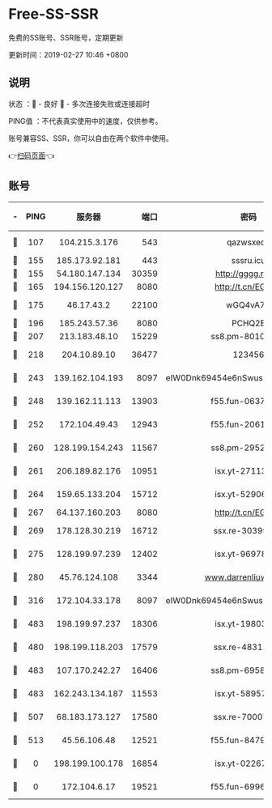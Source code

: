 # Free-SS-SSR

免费的SS账号、SSR账号，定期更新

更新时间：2019-02-27 10:46 +0800

## 说明

状态     ：🙂 - 良好 🙁 - 多次连接失败或连接超时

PING值   ：不代表真实使用中的速度，仅供参考。

账号兼容SS、SSR，你可以自由在两个软件中使用。

👉[扫码页面](https://liesauer.github.io/free-ss-ssr.github.io/)👈

## 账号

|-|PING|服务器|端口|密码|加密方式|区域|
|:----:|:----:|:-----:|-----:|:----:|:----:|:----:|
|🙂|107|104.215.3.176|543|qazwsxedc|aes-256-gcm|JP|
|🙂|155|185.173.92.181|443|sssru.icu|rc4-md5|RU|
|🙂|155|54.180.147.134|30359|http://gggg.rocks|chacha20|KR|
|🙂|165|194.156.120.127|8080|http://t.cn/EGJIyrl|rc4-md5|RU|
|🙂|175|46.17.43.2|22100|wGQ4vA7D|aes-256-gcm|RU|
|🙂|196|185.243.57.36|8080|PCHQ2E|rc4-md5|US|
|🙂|207|213.183.48.10|15229|ss8.pm-80109234|rc4-md5|RU|
|🙂|218|204.10.89.10|36477|123456|aes-256-cfb|US|
|🙂|243|139.162.104.193|8097|eIW0Dnk69454e6nSwuspv9DmS201tQ0D|aes-256-cfb|JP|
|🙂|248|139.162.11.113|13903|f55.fun-06375860|aes-256-cfb|SG|
|🙂|252|172.104.49.43|12943|f55.fun-20618102|aes-256-cfb|SG|
|🙂|260|128.199.154.243|11567|ss8.pm-29529398|aes-256-cfb|SG|
|🙂|261|206.189.82.176|10951|isx.yt-27113365|aes-256-cfb|SG|
|🙂|264|159.65.133.204|15712|isx.yt-52906154|aes-256-cfb|SG|
|🙂|267|64.137.160.203|8080|http://t.cn/EGJIyrl|rc4-md5|CA|
|🙂|269|178.128.30.219|16712|ssx.re-30399462|aes-256-cfb|SG|
|🙂|275|128.199.97.239|12402|isx.yt-96978808|aes-256-cfb|SG|
|🙂|280|45.76.124.108|3344|www.darrenliuwei.com|aes-256-cfb|AU|
|🙂|316|172.104.33.178|8097|eIW0Dnk69454e6nSwuspv9DmS201tQ0D|aes-256-cfb|SG|
|🙂|483|198.199.97.237|18306|isx.yt-19803793|aes-256-cfb|US|
|🙁|480|198.199.118.203|17579|ssx.re-48311289|aes-256-cfb|US|
|🙁|483|107.170.242.27|16406|ss8.pm-69587797|aes-256-cfb|US|
|🙁|483|162.243.134.187|11553|isx.yt-58957089|aes-256-cfb|US|
|🙁|507|68.183.173.127|17580|ssx.re-70007414|aes-256-cfb|US|
|🙁|513|45.56.106.48|12521|f55.fun-84790716|aes-256-cfb|US|
|🙁|0|198.199.100.178|16854|isx.yt-02267760|aes-256-cfb|US|
|🙁|0|172.104.6.17|19521|f55.fun-69966470|aes-256-cfb|US|

